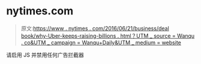 # nytimes.com

> 原文:[https://www . nytimes . com/2016/06/21/business/deal book/why-Uber-keeps-raising-billions . html？UTM _ source = Wanqu . co&UTM _ campaign = Wanqu+Daily&UTM _ medium = website](https://www.nytimes.com/2016/06/21/business/dealbook/why-uber-keeps-raising-billions.html?utm_source=wanqu.co&utm_campaign=Wanqu+Daily&utm_medium=website)

请启用 JS 并禁用任何广告拦截器